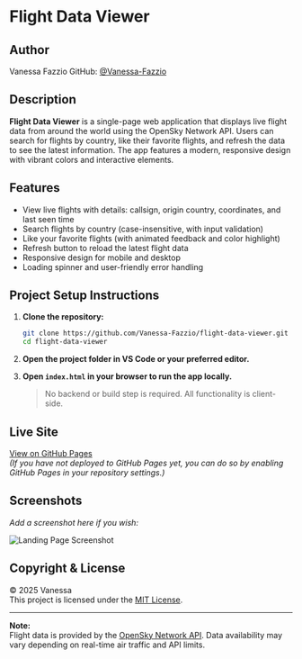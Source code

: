 # Flight Data Viewer

## Author
Vanessa Fazzio 
GitHub: [@Vanessa-Fazzio](https://github.com/Vanessa-Fazzio)

## Description
**Flight Data Viewer** is a single-page web application that displays live flight data from around the world using the OpenSky Network API. Users can search for flights by country, like their favorite flights, and refresh the data to see the latest information. The app features a modern, responsive design with vibrant colors and interactive elements.

## Features
- View live flights with details: callsign, origin country, coordinates, and last seen time
- Search flights by country (case-insensitive, with input validation)
- Like your favorite flights (with animated feedback and color highlight)
- Refresh button to reload the latest flight data
- Responsive design for mobile and desktop
- Loading spinner and user-friendly error handling

## Project Setup Instructions

1. **Clone the repository:**
   ```sh
   git clone https://github.com/Vanessa-Fazzio/flight-data-viewer.git
   cd flight-data-viewer
   ```

2. **Open the project folder in VS Code or your preferred editor.**

3. **Open `index.html` in your browser to run the app locally.**

   > No backend or build step is required. All functionality is client-side.

## Live Site

[View on GitHub Pages](https://vanessa-Fazzio.github.io/flight-data-viewer/)  
*(If you have not deployed to GitHub Pages yet, you can do so by enabling GitHub Pages in your repository settings.)*

## Screenshots

_Add a screenshot here if you wish:_

![Landing Page Screenshot](screenshot.png)

## Copyright & License

&copy; 2025 Vanessa  
This project is licensed under the [MIT License](LICENSE).

---

**Note:**  
Flight data is provided by the [OpenSky Network API](https://opensky-network.org/). Data availability may vary depending on real-time air traffic and API limits.